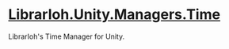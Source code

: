 # [LibrarIoh.Unity.Managers.Time](https://github.com/SorceressSpell/LibrarIoh.Unity.Managers.Time)

LibrarIoh's Time Manager for Unity.
